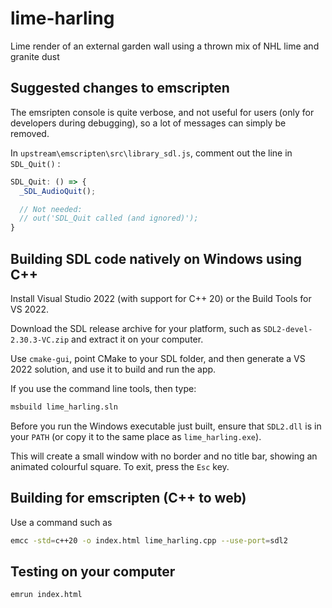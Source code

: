 # lime-harling
Lime render of an external garden wall using a thrown mix of NHL lime and granite dust


## Suggested changes to emscripten
The emsripten console is quite verbose, and not useful for users
(only for developers during debugging),
so a lot of messages can simply be removed.

In `upstream\emscripten\src\library_sdl.js`,
comment out the line in `SDL_Quit()` :

```JavaScript
SDL_Quit: () => {
  _SDL_AudioQuit();

  // Not needed:
  // out('SDL_Quit called (and ignored)');
}
```


## Building SDL code natively on Windows using C++

Install Visual Studio 2022 (with support for C++ 20) or the Build Tools for VS 2022.

Download the SDL release archive for your platform,
such as `SDL2-devel-2.30.3-VC.zip` and extract it on your computer.

Use `cmake-gui`, point CMake to your SDL folder, and then generate a VS 2022 solution, and use it to build and run the app.

If you use the command line tools, then type:

```bat
msbuild lime_harling.sln
```

Before you run the Windows executable just built, ensure that `SDL2.dll` is in your `PATH` (or copy it to the same place as `lime_harling.exe`).

This will create a small window with no border and no title bar, showing an animated colourful square.  To exit, press the `Esc` key.


## Building for emscripten (C++ to web)
Use a command such as
```bash
emcc -std=c++20 -o index.html lime_harling.cpp --use-port=sdl2
```

## Testing on your computer

```bash
emrun index.html
```

